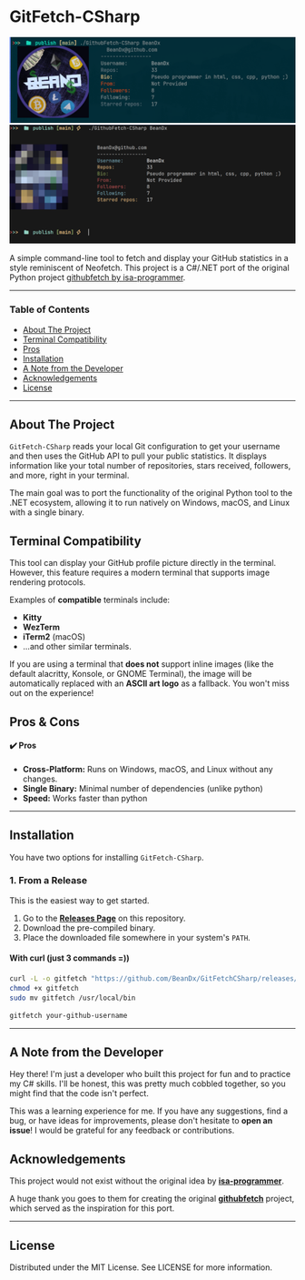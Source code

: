 # GitFetch-CSharp

<p align="center">
  <img src="./readme_pics/work.png" alt="GitFetch-CSharp Demo"/>
    <img src="./readme_pics/work_alacritty.png" alt="GitFetch-CSharp Demo"/>
</p>

A simple command-line tool to fetch and display your GitHub statistics in a style reminiscent of Neofetch. This project is a C#/.NET port of the original Python project [githubfetch by isa-programmer](https://github.com/isa-programmer/githubfetch).

---

### Table of Contents
* [About The Project](#about-the-project)
* [Terminal Compatibility](#terminal-compatibility)
* [Pros](#pros--cons)
* [Installation](#installation)
* [A Note from the Developer](#a-note-from-the-developer)
* [Acknowledgements](#acknowledgements)
* [License](#license)

---

## About The Project

`GitFetch-CSharp` reads your local Git configuration to get your username and then uses the GitHub API to pull your public statistics. It displays information like your total number of repositories, stars received, followers, and more, right in your terminal.

The main goal was to port the functionality of the original Python tool to the .NET ecosystem, allowing it to run natively on Windows, macOS, and Linux with a single binary.


## Terminal Compatibility

This tool can display your GitHub profile picture directly in the terminal. However, this feature requires a modern terminal that supports image rendering protocols.

Examples of **compatible** terminals include:
* **Kitty**
* **WezTerm**
* **iTerm2** (macOS)
* ...and other similar terminals.

If you are using a terminal that **does not** support inline images (like the default alacritty, Konsole, or GNOME Terminal), the image will be automatically replaced with an **ASCII art logo** as a fallback. You won't miss out on the experience!

## Pros & Cons

#### ✔️ Pros
* **Cross-Platform:** Runs on Windows, macOS, and Linux without any changes.
* **Single Binary:** Minimal number of dependencies (unlike python)
* **Speed:** Works faster than python

---

## Installation

You have two options for installing `GitFetch-CSharp`.

### 1. From a Release

This is the easiest way to get started.

1.  Go to the [**Releases Page**](https://github.com/BeanDx/GitFetchCSharp/releases) on this repository.
2.  Download the pre-compiled binary.
3.  Place the downloaded file somewhere in your system's `PATH`.

#### With curl (just 3 commands =))

```bash
curl -L -o gitfetch "https://github.com/BeanDx/GitFetchCSharp/releases/download/v2.0.0/GithubFetch-CSharp"
chmod +x gitfetch
sudo mv gitfetch /usr/local/bin
```

```bash
gitfetch your-github-username
```
---

## A Note from the Developer

Hey there! I'm just a developer who built this project for fun and to practice my C# skills. I'll be honest, this was pretty much cobbled together, so you might find that the code isn't perfect.

This was a learning experience for me. If you have any suggestions, find a bug, or have ideas for improvements, please don't hesitate to **open an issue**! I would be grateful for any feedback or contributions.

## Acknowledgements

This project would not exist without the original idea by **[isa-programmer](https://github.com/isa-programmer)**.

A huge thank you goes to them for creating the original **[githubfetch](https://github.com/isa-programmer/githubfetch)** project, which served as the inspiration for this port.

--- 

## License
Distributed under the MIT License. See LICENSE for more information.